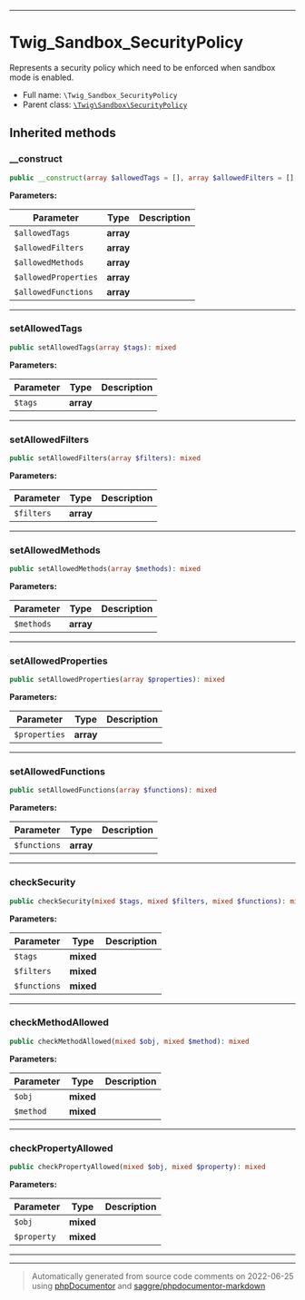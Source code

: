 ***

# Twig_Sandbox_SecurityPolicy

Represents a security policy which need to be enforced when sandbox mode is enabled.



* Full name: `\Twig_Sandbox_SecurityPolicy`
* Parent class: [`\Twig\Sandbox\SecurityPolicy`](./Twig/Sandbox/SecurityPolicy.md)






## Inherited methods


### __construct



```php
public __construct(array $allowedTags = [], array $allowedFilters = [], array $allowedMethods = [], array $allowedProperties = [], array $allowedFunctions = []): mixed
```








**Parameters:**

| Parameter | Type | Description |
|-----------|------|-------------|
| `$allowedTags` | **array** |  |
| `$allowedFilters` | **array** |  |
| `$allowedMethods` | **array** |  |
| `$allowedProperties` | **array** |  |
| `$allowedFunctions` | **array** |  |




***

### setAllowedTags



```php
public setAllowedTags(array $tags): mixed
```








**Parameters:**

| Parameter | Type | Description |
|-----------|------|-------------|
| `$tags` | **array** |  |




***

### setAllowedFilters



```php
public setAllowedFilters(array $filters): mixed
```








**Parameters:**

| Parameter | Type | Description |
|-----------|------|-------------|
| `$filters` | **array** |  |




***

### setAllowedMethods



```php
public setAllowedMethods(array $methods): mixed
```








**Parameters:**

| Parameter | Type | Description |
|-----------|------|-------------|
| `$methods` | **array** |  |




***

### setAllowedProperties



```php
public setAllowedProperties(array $properties): mixed
```








**Parameters:**

| Parameter | Type | Description |
|-----------|------|-------------|
| `$properties` | **array** |  |




***

### setAllowedFunctions



```php
public setAllowedFunctions(array $functions): mixed
```








**Parameters:**

| Parameter | Type | Description |
|-----------|------|-------------|
| `$functions` | **array** |  |




***

### checkSecurity



```php
public checkSecurity(mixed $tags, mixed $filters, mixed $functions): mixed
```








**Parameters:**

| Parameter | Type | Description |
|-----------|------|-------------|
| `$tags` | **mixed** |  |
| `$filters` | **mixed** |  |
| `$functions` | **mixed** |  |




***

### checkMethodAllowed



```php
public checkMethodAllowed(mixed $obj, mixed $method): mixed
```








**Parameters:**

| Parameter | Type | Description |
|-----------|------|-------------|
| `$obj` | **mixed** |  |
| `$method` | **mixed** |  |




***

### checkPropertyAllowed



```php
public checkPropertyAllowed(mixed $obj, mixed $property): mixed
```








**Parameters:**

| Parameter | Type | Description |
|-----------|------|-------------|
| `$obj` | **mixed** |  |
| `$property` | **mixed** |  |




***


***
> Automatically generated from source code comments on 2022-06-25 using [phpDocumentor](http://www.phpdoc.org/) and [saggre/phpdocumentor-markdown](https://github.com/Saggre/phpDocumentor-markdown)
